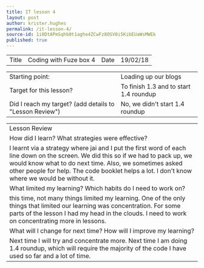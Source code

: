 ```yaml
---
title: IT lesson 4
layout: post
author: krister.hughes
permalink: /it-lesson-4/
source-id: 1i0DtAPmSqhb0t1aghe4ZCwFz8OSV0i5KibEUaWsMWEk
published: true
---
```

<table>
  <tr>
    <td>Title</td>
    <td>Coding with Fuze box 4</td>
    <td>Date</td>
    <td>19/02/18</td>
  </tr>
</table>


<table>
  <tr>
    <td>Starting point:</td>
    <td>Loading up our blogs</td>
  </tr>
  <tr>
    <td>Target for this lesson?</td>
    <td>To finish 1.3 and to start 1.4 roundup</td>
  </tr>
  <tr>
    <td>Did I reach my target? 
(add details to "Lesson Review")</td>
    <td>No, we didn't start 1.4 roundup</td>
  </tr>
</table>


<table>
  <tr>
    <td>Lesson Review</td>
  </tr>
  <tr>
    <td>How did I learn? What strategies were effective? </td>
  </tr>
  <tr>
    <td>I learnt via a strategy where jai and I put the first word of each line down on the screen. We did this so if we had to pack up, we would know what to do next time. Also, we sometimes asked other people for help. The code booklet helps a lot. I don't know where we would be without it.</td>
  </tr>
  <tr>
    <td>What limited my learning? Which habits do I need to work on? </td>
  </tr>
  <tr>
    <td>this time, not many things limited my learning. One of the only things that limited our learning was concentration. For some parts of the lesson I had my head in the clouds. I need to work on concentrating more in lessons.</td>
  </tr>
  <tr>
    <td>What will I change for next time? How will I improve my learning?</td>
  </tr>
  <tr>
    <td>Next time I will try and concentrate more. Next time I am doing 1.4 roundup, which will require the majority of the code I have used so far and a lot of time.</td>
  </tr>
</table>



